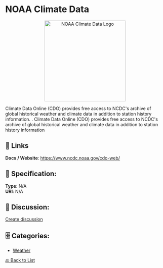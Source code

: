 # NOAA Climate Data
<p align="center">
    <img width="256" src="https://raw.githubusercontent.com/apis-list/apis-list/main/apis/noaa-climate-data/logo_256x256.png" alt="NOAA Climate Data Logo"/>
</p>

Climate Data Online (CDO) provides free access to NCDC's archive of global historical weather and climate data in addition to station history information. . Climate Data Online (CDO) provides free access to NCDC's archive of global historical weather and climate data in addition to station history information

##  🔗 Links
**Docs / Website**: https://www.ncdc.noaa.gov/cdo-web/

## 🧬 Specification:
**Type**: N/A  
**URI**: N/A

## 💬 Discussion:
[Create discussion](https://github.com/apis-list/apis-list/discussions/new)

## 🗄️ Categories:
- [Weather](https://github.com/apis-list/apis-list#weather)




[🔙 Back to List](https://github.com/apis-list/apis-list)
